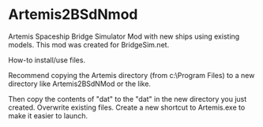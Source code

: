 Artemis2BSdNmod
===============

Artemis Spaceship Bridge Simulator Mod with new ships using existing models.
This mod was created for BridgeSim.net.

How-to install/use files.

Recommend copying the Artemis directory (from c:\Program Files\) to a new directory like Artemis2BSdNMod or the like.

Then copy the contents of "dat" to the "dat" in the new directory you just created. Overwrite existing files. 
Create a new shortcut to Artemis.exe to make it easier to launch.